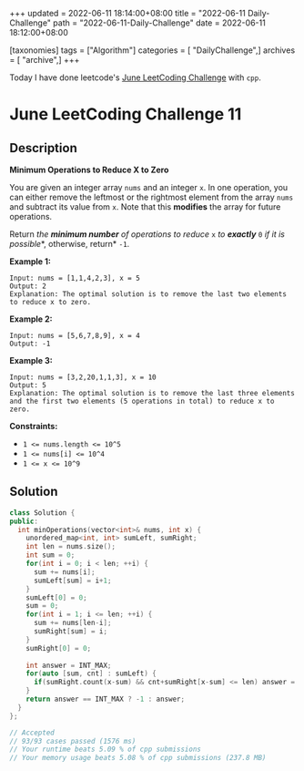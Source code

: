 +++
updated = 2022-06-11 18:14:00+08:00
title = "2022-06-11 Daily-Challenge"
path = "2022-06-11-Daily-Challenge"
date = 2022-06-11 18:12:00+08:00

[taxonomies]
tags = ["Algorithm"]
categories = [ "DailyChallenge",]
archives = [ "archive",]
+++

Today I have done leetcode's [June LeetCoding Challenge](https://leetcode.com/problems/minimum-operations-to-reduce-x-to-zero/) with `cpp`.

<!-- more -->

# June LeetCoding Challenge 11

## Description

**Minimum Operations to Reduce X to Zero**

You are given an integer array `nums` and an integer `x`. In one operation, you can either remove the leftmost or the rightmost element from the array `nums` and subtract its value from `x`. Note that this **modifies** the array for future operations.

Return *the **minimum number** of operations to reduce* `x` *to **exactly*** `0` *if it is possible**, otherwise, return* `-1`.

 

**Example 1:**

```
Input: nums = [1,1,4,2,3], x = 5
Output: 2
Explanation: The optimal solution is to remove the last two elements to reduce x to zero.
```

**Example 2:**

```
Input: nums = [5,6,7,8,9], x = 4
Output: -1
```

**Example 3:**

```
Input: nums = [3,2,20,1,1,3], x = 10
Output: 5
Explanation: The optimal solution is to remove the last three elements and the first two elements (5 operations in total) to reduce x to zero.
```

 

**Constraints:**

- `1 <= nums.length <= 10^5`
- `1 <= nums[i] <= 10^4`
- `1 <= x <= 10^9`

## Solution

``` cpp
class Solution {
public:
  int minOperations(vector<int>& nums, int x) {
    unordered_map<int, int> sumLeft, sumRight;
    int len = nums.size();
    int sum = 0;
    for(int i = 0; i < len; ++i) {
      sum += nums[i];
      sumLeft[sum] = i+1;
    }
    sumLeft[0] = 0;
    sum = 0;
    for(int i = 1; i <= len; ++i) {
      sum += nums[len-i];
      sumRight[sum] = i;
    }
    sumRight[0] = 0;
    
    int answer = INT_MAX;
    for(auto [sum, cnt] : sumLeft) {
      if(sumRight.count(x-sum) && cnt+sumRight[x-sum] <= len) answer = min(answer, cnt+sumRight[x-sum]);
    }
    return answer == INT_MAX ? -1 : answer;
  }
};

// Accepted
// 93/93 cases passed (1576 ms)
// Your runtime beats 5.09 % of cpp submissions
// Your memory usage beats 5.08 % of cpp submissions (237.8 MB)
```
